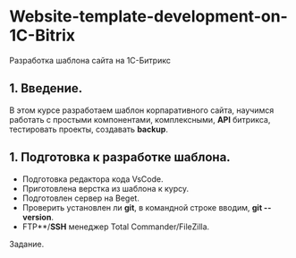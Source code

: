 # Website-template-development-on-1C-Bitrix
Разработка шаблона сайта на 1С-Битрикс

## 1. Введение.
В этом курсе разработаем шаблон корпаративного сайта, научимся работать с простыми компонентами, комплексными, **API** битрикса, тестировать проекты, создавать **backup**.

## 1. Подготовка к разработке шаблона.

* Подготовка редактора кода VsCode. 
* Приготовлена верстка из шаблона к курсу.
* Подготовлен сервер на Beget.
* Проверить установлен ли **git**, в командной строке вводим, **git --version**. 
* FTP**/**SSH** менеджер Total Commander/FileZilla.

Задание.